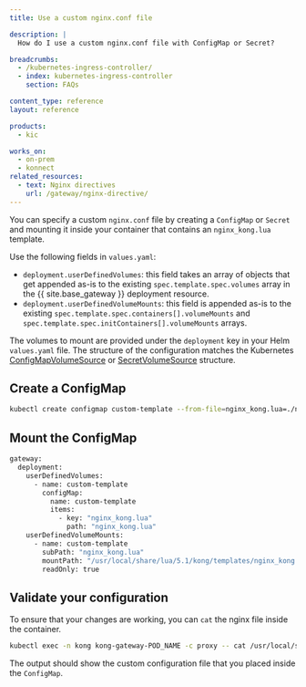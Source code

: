 ```yaml
---
title: Use a custom nginx.conf file

description: |
  How do I use a custom nginx.conf file with ConfigMap or Secret?

breadcrumbs:
  - /kubernetes-ingress-controller/
  - index: kubernetes-ingress-controller
    section: FAQs

content_type: reference
layout: reference

products:
  - kic

works_on:
  - on-prem
  - konnect
related_resources:
  - text: Nginx directives
    url: /gateway/nginx-directive/
---
```



You can specify a custom `nginx.conf` file by creating a `ConfigMap` or `Secret` and mounting it inside your container that contains an `nginx_kong.lua` template.

Use the following fields in `values.yaml`:
* `deployment.userDefinedVolumes`: this field takes an array of objects that get appended as-is to the existing `spec.template.spec.volumes` array in the {{ site.base_gateway }} deployment resource. 
* `deployment.userDefinedVolumeMounts`: this field is appended as-is to the existing `spec.template.spec.containers[].volumeMounts` and `spec.template.spec.initContainers[].volumeMounts` arrays.

The volumes to mount are provided under the `deployment` key in your Helm `values.yaml` file. The structure of the configuration matches the Kubernetes [ConfigMapVolumeSource](https://kubernetes.io/docs/reference/generated/kubernetes-api/v1.26/#configmapvolumesource-v1-core) or [SecretVolumeSource](https://kubernetes.io/docs/reference/generated/kubernetes-api/v1.26/#secretvolumesource-v1-core) structure.

## Create a ConfigMap

```bash
kubectl create configmap custom-template --from-file=nginx_kong.lua=./nginx_kong.lua -n kong
```

## Mount the ConfigMap

```bash
gateway:
  deployment:
    userDefinedVolumes:
      - name: custom-template
        configMap:
          name: custom-template
          items:
            - key: "nginx_kong.lua"
              path: "nginx_kong.lua"
    userDefinedVolumeMounts:
      - name: custom-template
        subPath: "nginx_kong.lua"
        mountPath: "/usr/local/share/lua/5.1/kong/templates/nginx_kong.lua"
        readOnly: true
```

## Validate your configuration

To ensure that your changes are working, you can `cat` the nginx file inside the container.

```bash
kubectl exec -n kong kong-gateway-POD_NAME -c proxy -- cat /usr/local/share/lua/5.1/kong/templates/nginx_kong.lua
```

The output should show the custom configuration file that you placed inside the `ConfigMap`.